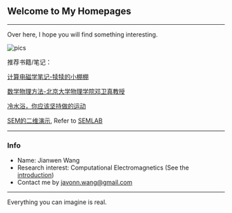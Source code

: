 ## Welcome to My Homepages
---------------------------
Over here, I hope you will find something interesting.

![pics](https://gimg2.baidu.com/image_search/src=http%3A%2F%2Fpixfeeds.com%2Fimages%2Fdogs%2F1280-485524896-cute-dog.jpg&refer=http%3A%2F%2Fpixfeeds.com&app=2002&size=f9999,10000&q=a80&n=0&g=0n&fmt=jpeg?sec=1639230824&t=440314ce6afea7258f2586d95d9cfece)


推荐书籍/笔记：

[计算电磁学笔记-犊犊的小棚棚](https://www.jlao.net/emnotes/)

[数学物理方法-北京大学物理学院邓卫真教授](http://jiaxuanli.me/Homepage/physics/2017/12/08/%E6%95%B0%E5%AD%A6%E7%89%A9%E7%90%86%E6%96%B9%E6%B3%95.html)

[冷水浴，你应该坚持做的运动](http://www.a-hospital.com/w/%E5%86%B7%E6%B0%B4%E6%B5%B4%EF%BC%8C%E4%BD%A0%E5%BA%94%E8%AF%A5%E5%9D%9A%E6%8C%81%E5%81%9A%E7%9A%84%E8%BF%90%E5%8A%A8)

[SEM的二维演示](https://github.com/Dongsh/pySEMLAB), Refer to [SEMLAB](https://ww2.mathworks.cn/matlabcentral/fileexchange/6154-semlab)

---
### Info
- Name: Jianwen Wang
- Research interest: Computational Electromagnetics (See the [introduction](https://en.wikipedia.org/wiki/Computational_electromagnetics))
- Contact me by <javonn.wang@gmail.com>

---
Everything you can imagine is real.
